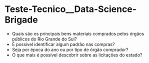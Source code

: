 # Teste-Tecnico__Data-Science-Brigade

* Quais são os principais bens materiais comprados pelos órgãos públicos do Rio Grande do Sul?
* É possível identificar algum padrão nas compras?
* Seja por época do ano ou por tipo de órgão comprador?
* O que mais é possível descobrir sobre as licitações do estado?
